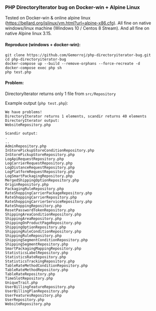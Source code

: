 ### PHP DirectoryIterator bug on Docker-win + Alpine Linux

Tested on Docker-win & online alpine linux (https://bellard.org/jslinux/vm.html?url=alpine-x86.cfg).
All fine on native windows/linux machine (Windows 10 / Centos 8 Stream).
And all fine on native Alpine linux 3.15.

#### Reproduce (windows + docker-win):
```
git clone https://github.com/Gemorroj/php-directoryiterator-bug.git
cd php-directoryiterator-bug
docker-compose up --build --remove-orphans --force-recreate -d
docker-compose exec php sh
php test.php
```

#### Problem:
DirectoryIterator returns only 1 file from `src/Repository`

Example output (`php test.php`):
```
We have problems!
DirectoryIterator returns 1 elements, scandir returns 40 elements
DirectoryIterator output:
WebsiteRepository.php

Scandir output:
.
..
AdminRepository.php
InStorePickupStoreConditionRepository.php
InStorePickupStoreRepository.php
LogApiRequestRepository.php
LogCarrierRequestRepository.php
LogDistanceRequestRepository.php
LogPlatformRequestRepository.php
LogSmartPackagingRepository.php
MergedShippingOptionRepository.php
OriginRepository.php
PackagingRuleRepository.php
RateShoppingCarrierPackageRepository.php
RateShoppingCarrierRepository.php
RateShoppingCarrierServiceRepository.php
RateShoppingRepository.php
ResetPasswordTokenRepository.php
ShippingAreaConditionRepository.php
ShippingAreaRepository.php
ShippingOnProductPageRepository.php
ShippingOptionRepository.php
ShippingRuleConditionRepository.php
ShippingRuleRepository.php
ShippingSegmentConditionRepository.php
ShippingSegmentRepository.php
SmartPackagingMappingRepository.php
StatisticsLabelRepository.php
StatisticsRateRepository.php
StatisticsTrackingRepository.php
TableRateMethodConditionRepository.php
TableRateMethodRepository.php
TableRateRepository.php
TimeSlotRepository.php
UniqueTrait.php
UserBillingFeatureRepository.php
UserBillingPlanRepository.php
UserFeaturesRepository.php
UserRepository.php
WebsiteRepository.php
```
